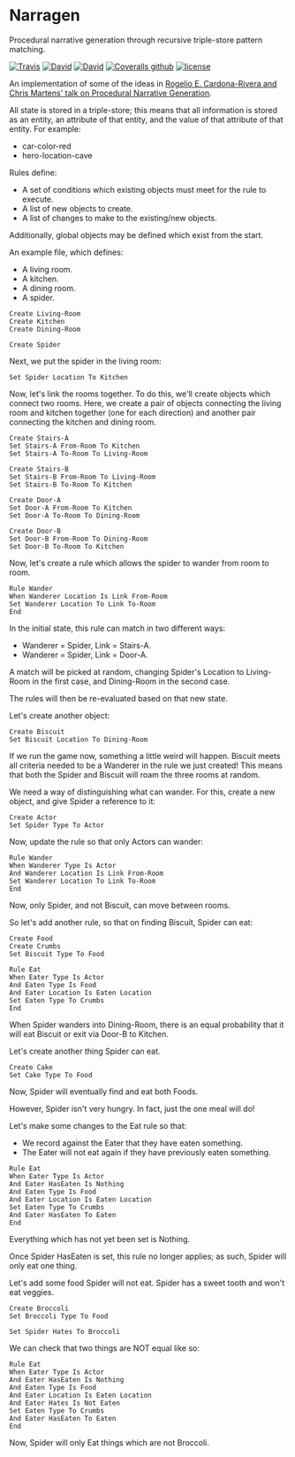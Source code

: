 # Narragen
Procedural narrative generation through recursive triple-store pattern matching.

[![Travis](https://img.shields.io/travis/jameswilddev/narragen.svg)](https://travis-ci.org/jameswilddev/narragen)
[![David](https://img.shields.io/david/jameswilddev/narragen.svg)](https://david-dm.org/jameswilddev/narragen)
[![David](https://img.shields.io/david/dev/jameswilddev/narragen.svg)](https://david-dm.org/jameswilddev/narragen?type=dev)
[![Coveralls github](https://img.shields.io/coveralls/github/jameswilddev/narragen.svg)](https://coveralls.io/github/jameswilddev/narragen)
[![license](https://img.shields.io/github/license/jameswilddev/narragen.svg)](https://github.com/jameswilddev/narragen/blob/master/licence)

An implementation of some of the ideas in [Rogelio E. Cardona-Rivera and Chris Martens' talk on Procedural Narrative Generation](https://youtu.be/k2rgzZ2WXKo).

All state is stored in a triple-store; this means that all information is stored
as an entity, an attribute of that entity, and the value of that attribute of 
that entity.  For example:

- car-color-red
- hero-location-cave

Rules define:

- A set of conditions which existing objects must meet for the rule to execute.
- A list of new objects to create.
- A list of changes to make to the existing/new objects.

Additionally, global objects may be defined which exist from the start.

An example file, which defines:

- A living room.
- A kitchen.
- A dining room.
- A spider.

```
Create Living-Room
Create Kitchen
Create Dining-Room

Create Spider
```

Next, we put the spider in the living room:

```
Set Spider Location To Kitchen
```

Now, let's link the rooms together.
To do this, we'll create objects which connect two rooms.
Here, we create a pair of objects connecting the living room and kitchen 
together (one for each direction) and another pair connecting the kitchen and 
dining room.

```
Create Stairs-A
Set Stairs-A From-Room To Kitchen
Set Stairs-A To-Room To Living-Room

Create Stairs-B
Set Stairs-B From-Room To Living-Room
Set Stairs-B To-Room To Kitchen

Create Door-A
Set Door-A From-Room To Kitchen
Set Door-A To-Room To Dining-Room

Create Door-B
Set Door-B From-Room To Dining-Room
Set Door-B To-Room To Kitchen
```

Now, let's create a rule which allows the spider to wander from room to room.

```
Rule Wander
When Wanderer Location Is Link From-Room
Set Wanderer Location To Link To-Room
End
```

In the initial state, this rule can match in two different ways:

- Wanderer = Spider, Link = Stairs-A.
- Wanderer = Spider, Link = Door-A.

A match will be picked at random, changing Spider's Location to Living-Room in 
the first case, and Dining-Room in the second case.

The rules will then be re-evaluated based on that new state.

Let's create another object:

```
Create Biscuit
Set Biscuit Location To Dining-Room
```

If we run the game now, something a little weird will happen.
Biscuit meets all criteria needed to be a Wanderer in the rule we just created!
This means that both the Spider and Biscuit will roam the three rooms at random.

We need a way of distinguishing what can wander.
For this, create a new object, and give Spider a reference to it:

```
Create Actor
Set Spider Type To Actor
```

Now, update the rule so that only Actors can wander:

```
Rule Wander
When Wanderer Type Is Actor
And Wanderer Location Is Link From-Room
Set Wanderer Location To Link To-Room
End
```

Now, only Spider, and not Biscuit, can move between rooms.

So let's add another rule, so that on finding Biscuit, Spider can eat:

```
Create Food
Create Crumbs
Set Biscuit Type To Food

Rule Eat
When Eater Type Is Actor
And Eaten Type Is Food
And Eater Location Is Eaten Location
Set Eaten Type To Crumbs
End
```

When Spider wanders into Dining-Room, there is an equal probability that it will
eat Biscuit or exit via Door-B to Kitchen.

Let's create another thing Spider can eat.

```
Create Cake
Set Cake Type To Food
```

Now, Spider will eventually find and eat both Foods.

However, Spider isn't very hungry.  In fact, just the one meal will do!

Let's make some changes to the Eat rule so that:

- We record against the Eater that they have eaten something.
- The Eater will not eat again if they have previously eaten something.

```
Rule Eat
When Eater Type Is Actor
And Eater HasEaten Is Nothing
And Eaten Type Is Food
And Eater Location Is Eaten Location
Set Eaten Type To Crumbs
And Eater HasEaten To Eaten
End
```

Everything which has not yet been set is Nothing.

Once Spider HasEaten is set, this rule no longer applies; as such, Spider will 
only eat one thing.

Let's add some food Spider will not eat.  Spider has a sweet tooth and won't eat
veggies.

```
Create Broccoli
Set Broccoli Type To Food

Set Spider Hates To Broccoli
```

We can check that two things are NOT equal like so:

```
Rule Eat
When Eater Type Is Actor
And Eater HasEaten Is Nothing
And Eaten Type Is Food
And Eater Location Is Eaten Location
And Eater Hates Is Not Eaten
Set Eaten Type To Crumbs
And Eater HasEaten To Eaten
End
```

Now, Spider will only Eat things which are not Broccoli.
